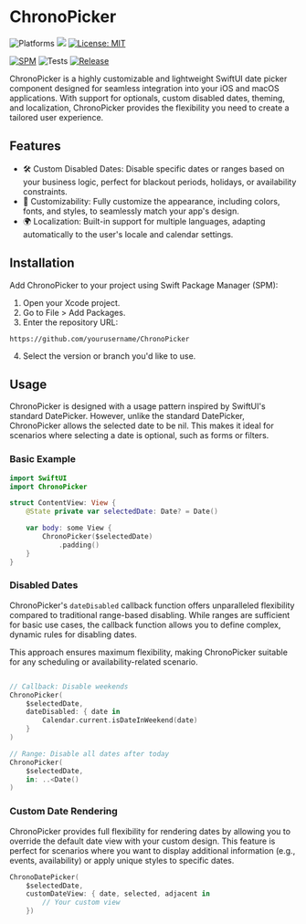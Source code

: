 # ChronoPicker

<p align="leading">
    <img src="https://img.shields.io/badge/platform-iOS-blue.svg?style=flat" alt="Platforms" />
    <img src="https://img.shields.io/badge/Swift-5-orange.svg" />
    <a href="https://github.com/Kn3cht/ChronoPicker/blob/main/LICENSE"><img src="http://img.shields.io/badge/license-MIT-blue.svg?style=flat" alt="License: MIT" /></a>
</p>

[![SPM](https://img.shields.io/badge/Swift%20Package%20Manager-compatible-brightgreen.svg)](https://github.com/apple/swift-package-manager)
![Tests](https://github.com/Kn3cht/ChronoPicker/workflows/Swift/badge.svg)
[![Release](https://img.shields.io/github/v/release/Kn3cht/ChronoPicker)](https://github.com/Kn3cht/ChronoPicker/releases/latest)



ChronoPicker is a highly customizable and lightweight SwiftUI date picker component designed for seamless integration into your iOS and macOS applications. With support for optionals, custom disabled dates, theming, and localization, ChronoPicker provides the flexibility you need to create a tailored user experience.

## Features
- 🛠 Custom Disabled Dates: Disable specific dates or ranges based on your business logic, perfect for blackout periods, holidays, or availability constraints.
- 🎨 Customizability: Fully customize the appearance, including colors, fonts, and styles, to seamlessly match your app's design.
- 🌍 Localization: Built-in support for multiple languages, adapting automatically to the user's locale and calendar settings.

## Installation
Add ChronoPicker to your project using Swift Package Manager (SPM):

1. Open your Xcode project.
2. Go to File > Add Packages.
3. Enter the repository URL:
```
https://github.com/yourusername/ChronoPicker
```

4. Select the version or branch you'd like to use.

## Usage

ChronoPicker is designed with a usage pattern inspired by SwiftUI's standard DatePicker. However, unlike the standard DatePicker, ChronoPicker allows the selected date to be nil. This makes it ideal for scenarios where selecting a date is optional, such as forms or filters.

### Basic Example

```swift
import SwiftUI
import ChronoPicker

struct ContentView: View {
    @State private var selectedDate: Date? = Date()

    var body: some View {
        ChronoPicker($selectedDate)
            .padding()
    }
}
```

### Disabled Dates

ChronoPicker's `dateDisabled` callback function offers unparalleled flexibility compared to traditional range-based disabling. While ranges are sufficient for basic use cases, the callback function allows you to define complex, dynamic rules for disabling dates.

This approach ensures maximum flexibility, making ChronoPicker suitable for any scheduling or availability-related scenario.


```swift 

// Callback: Disable weekends
ChronoPicker(
    $selectedDate,
    dateDisabled: { date in
        Calendar.current.isDateInWeekend(date)
    }
)

// Range: Disable all dates after today
ChronoPicker(
    $selectedDate,
    in: ..<Date()
)
```

### Custom Date Rendering

ChronoPicker provides full flexibility for rendering dates by allowing you to override the default date view with your custom design. This feature is perfect for scenarios where you want to display additional information (e.g., events, availability) or apply unique styles to specific dates.

```swift
ChronoDatePicker(
    $selectedDate,
    customDateView: { date, selected, adjacent in
        // Your custom view
    })
```